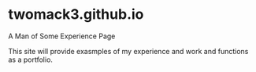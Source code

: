 # twomack3.github.io
A Man of Some Experience Page

This site will provide exasmples of my experience and work and functions as a portfolio.
